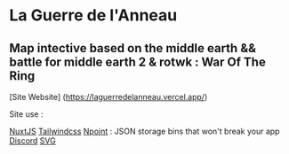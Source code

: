 # La Guerre de l'Anneau

## Map intective based on the middle earth && battle for middle earth 2 & rotwk : War Of The Ring

[Site Website] (https://laguerredelanneau.vercel.app/)

Site use : 

[NuxtJS](https://nuxtjs.org/)
[Tailwindcss](https://tailwindcss.com/)
[Npoint](https://www.npoint.io/) : JSON storage bins
that won't break your app
[Discord](https://laterredumilieu.fr/Discord)
[SVG](https://fr.wikipedia.org/wiki/Scalable_Vector_Graphics)
